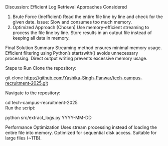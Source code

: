##
Discussion: Efficient Log Retrieval
Approaches Considered
1. Brute Force (Inefficient)
Read the entire file line by line and check for the given date.
Issue: Slow and consumes too much memory.
2. Optimized Approach (Chosen)
Use memory-efficient streaming to process the file line by line.
Store results in an output file instead of keeping all data in memory.

Final Solution Summary
Streaming method ensures minimal memory usage.
Efficient filtering using Python’s startswith() avoids unnecessary processing.
Direct output writing prevents excessive memory usage.

Steps to Run
Clone the repository:

git clone https://github.com/Yashika-Singh-Panwar/tech-campus-recruitment-2025.git  

Navigate to the repository:

cd tech-campus-recruitment-2025  
Run the script:

python src/extract_logs.py YYYY-MM-DD  

Performance Optimization
Uses stream processing instead of loading the entire file into memory.
Optimized for sequential disk access.
Suitable for large files (~1TB).






